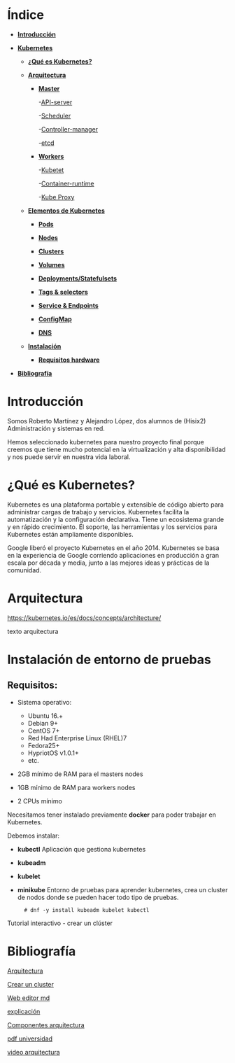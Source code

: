 # Índice 

- **[Introducción](#introduccion)**

- **[Kubernetes](#kubernetes)**
	
	- **[¿Qué es Kubernetes?](#quees)**

	- **[Arquitectura](#arquitectura)**
		

		- **[Master](#master)**

			-[API-server](#api)
				
			-[Scheduler](#scheduler)

			-[Controller-manager](#controller)

			-[etcd](#etcd)				

		- **[Workers](#workers)**
				
			-[Kubetet](#kubelet)

			-[Container-runtime](#containerruntime)

			-[Kube Proxy](#kubeproxy)

	- **[Elementos de Kubernetes](#elementos)**

		- **[Pods](#pods)**

		- **[Nodes](#nodes)**

		- **[Clusters](#clusters)**

		- **[Volumes](#volumes)**

		- **[Deployments/Statefulsets](#deployments)**

		- **[Tags & selectors](#tags)**

		- **[Service & Endpoints](#services)**

		- **[ConfigMap](#configmaps)**

		- **[DNS](#dns)**
 

	- **[Instalación](#instalacion)**
	
		- **[Requisitos hardware](#requisitos)**


- **[Bibliografía](#biblio)** 



# Introducción<a name="introduccion"></a>

Somos Roberto Martínez y Alejandro López, dos alumnos de (Hisix2) Administración y sistemas en red.

Hemos seleccionado kubernetes para nuestro proyecto final porque creemos que tiene mucho potencial en la virtualización y alta disponibilidad y nos puede servir en nuestra vida laboral.


# ¿Qué es Kubernetes?<a name="quees"></a>

Kubernetes es una plataforma portable y extensible de código abierto para administrar cargas de trabajo y servicios.
Kubernetes facilita la automatización y la configuración declarativa. Tiene un ecosistema grande y en rápido crecimiento. El soporte, las herramientas y los servicios para Kubernetes están ampliamente disponibles.

Google liberó el proyecto Kubernetes en el año 2014. Kubernetes se basa en la experiencia de Google corriendo aplicaciones en producción a gran escala por década y media, junto a las mejores ideas y prácticas de la comunidad.




# Arquitectura<a name="arquitectura"></a>

https://kubernetes.io/es/docs/concepts/architecture/

texto arquitectura 


# Instalación de entorno de pruebas<a name="instalacion"></a>

## Requisitos:

- Sistema operativo:
	- Ubuntu 16.+
	- Debian 9+
	- CentOS 7+
	- Red Had Enterprise Linux (RHEL)7
	- Fedora25+
	- HypriotOS v1.0.1+
	- etc.

- 2GB mínimo de RAM para el masters nodes
- 1GB mínimo de RAM para workers nodes
- 2 CPUs mínimo



Necesitamos tener instalado previamente **docker** para poder trabajar en Kubernetes.

Debemos instalar: 

- **kubectl** Aplicación que gestiona kubernetes

- **kubeadm**

- **kubelet**

- **minikube** Entorno de pruebas para aprender kubernetes, crea un cluster de nodos donde se pueden hacer todo tipo de pruebas.

		# dnf -y install kubeadm kubelet kubectl


Tutorial interactivo - crear un clúster



# Bibliografía<a name="bibliografia"></a>

[Arquitectura](https://kubernetes.io/es/docs/concepts/architecture/)

[Crear un cluster](https://kubernetes.io/es/docs/tutorials/kubernetes-basics/create-cluster/)

[Web editor md](https://stackedit.io/app#)

[explicación](https://www.itshellws.org/kubernetes/)

[Componentes arquitectura](https://aprenderdevops.com/arquitectura-de-kubernetes/)

[pdf universidad](https://core.ac.uk/download/pdf/288501998.pdf)

[video arquitectura](https://www.youtube.com/watch?v=8C_SCDbUJTg)
